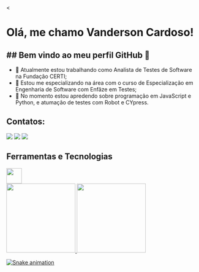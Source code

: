 

<<h1> Olá, me chamo Vanderson Cardoso! </h1>
<h2> ## Bem vindo ao meu perfil GitHub 👋 </h2>

- 🔭 Atualmente estou trabalhando como Analista de Testes de Software na Fundação CERTI;
- 🌱 Estou me especializando na área com o curso de Especialização em Engenharia de Software com Enfâze em Testes;
- 👯 No momento estou apredendo sobre programação em JavaScript e Python, e atumação de testes com Robot e CYpress.

 ## Contatos:

<div>
 
<a href="https://instagram.com/van_kardoso" target="_blank"><img loading="lazy" src="https://img.shields.io/badge/-Instagram-%23E4405F?style=for-the-badge&logo=instagram&logoColor=white" target="_blank"></a> <a href = "mailto:vderson08@gmail.com"><img loading="lazy" src="https://img.shields.io/badge/Gmail-D14836?style=for-the-badge&logo=gmail&logoColor=white" target="_blank"></a> <a href="https://www.linkedin.com/in/van-card07" target="_blank"><img loading="lazy" src="https://img.shields.io/badge/-LinkedIn-%230077B5?style=for-the-badge&logo=linkedin&logoColor=white" target="_blank"></a>   
</div> 

## Ferramentas e Tecnologias

<img loading="lazy" src="https://cdn.jsdelivr.net/gh/devicons/devicon/icons/git/git-original.svg" width="40" height="40"/>




<div>
<a href="https://github.com/vandersoncr">
<img loading="lazy" height="180em" src="https://github-readme-stats.vercel.app/api/top-langs/?username=vandersoncr&layout=compact&langs_count=7&theme=dracula"/>
<img loading="lazy" height="180em" src="https://github-readme-stats.vercel.app/api?username=vandersoncr&show_icons=true&theme=dracula&include_all_commits=true&count_private=true"/>
</div>

![Snake animation](https://github.com/vandersoncr/vandersoncr/blob/output/github-contribution-grid-snake.svg)

